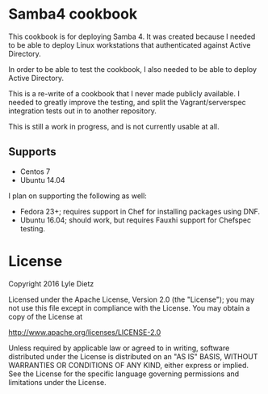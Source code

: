 Samba4 cookbook
===============

This cookbook is for deploying Samba 4. It was created because I needed to be
able to deploy Linux workstations that authenticated against Active Directory.

In order to be able to test the cookbook, I also needed to be able to deploy
Active Directory.

This is a re-write of a cookbook that I never made publicly available. I needed
to greatly improve the testing, and split the Vagrant/serverspec integration
tests out in to another repository.

This is still a work in progress, and is not currently usable at all.

Supports
--------

- Centos 7
- Ubuntu 14.04

I plan on supporting the following as well:
- Fedora 23+; requires support in Chef for installing packages using DNF.
- Ubuntu 16.04; should work, but requires Fauxhi support for Chefspec testing.

License
=======

Copyright 2016 Lyle Dietz

Licensed under the Apache License, Version 2.0 (the "License");
you may not use this file except in compliance with the License.
You may obtain a copy of the License at

http://www.apache.org/licenses/LICENSE-2.0

Unless required by applicable law or agreed to in writing, software
distributed under the License is distributed on an "AS IS" BASIS,
WITHOUT WARRANTIES OR CONDITIONS OF ANY KIND, either express or implied.
See the License for the specific language governing permissions and
limitations under the License.
